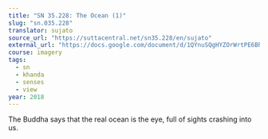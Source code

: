 ```yaml
---
title: "SN 35.228: The Ocean (1)"
slug: "sn.035.228"
translator: sujato
source_url: "https://suttacentral.net/sn35.228/en/sujato"
external_url: "https://docs.google.com/document/d/1QYnuSQgHYZOrWrtPE6Bh_DPaGRKq4WEtxv_y1s2Ze9I/edit"
course: imagery
tags:
  - sn
  - khanda
  - senses
  - view
year: 2018
---
```


The Buddha says that the real ocean is the eye, full of sights crashing into us.
